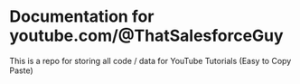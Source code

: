 # Documentation for youtube.com/@ThatSalesforceGuy

This is a repo for storing all code / data for YouTube Tutorials (Easy to Copy Paste)
